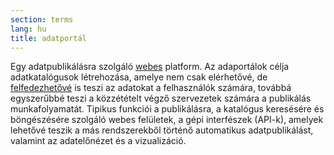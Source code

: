 ```yaml
---
section: terms
lang: hu
title: adatportál
---
```


Egy adatpublikálásra szolgáló [webes](../web/) platform. Az adaportálok célja adatkatalógusok létrehozása, amelye nem csak elérhetővé, de [felfedezhetővé](../discoverable/) is teszi az adatokat a felhasználók számára, továbbá egyszerűbbé teszi a közzétételt végző szervezetek számára a publikálás munkafolyamatát. Tipikus funkciói a publikálásra, a katalógus keresésére és böngészésére szolgáló webes felületek, a gépi interfészek (API-k), amelyek lehetővé teszik a más rendszerekből történő automatikus adatpublikálást, valamint az adatelőnézet és a vizualizáció. 
